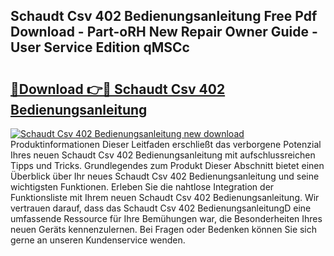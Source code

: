 ## Schaudt Csv 402 Bedienungsanleitung Free Pdf Download - Part-oRH New Repair Owner Guide - User Service Edition qMSCc

# <h2><a href="http://df46iy.blite.top/?on=Schaudt+Csv+402+Bedienungsanleitung">🔗Download 👉🔴 Schaudt Csv 402 Bedienungsanleitung</a></h2>

[![Schaudt Csv 402 Bedienungsanleitung new download](https://i.imgur.com/lujVjoI.png)](http://df46iy.blite.top/?on=Schaudt+Csv+402+Bedienungsanleitung)
Produktinformationen Dieser Leitfaden erschließt das verborgene Potenzial Ihres neuen Schaudt Csv 402 Bedienungsanleitung mit aufschlussreichen Tipps und Tricks. Grundlegendes zum Produkt Dieser Abschnitt bietet einen Überblick über Ihr neues Schaudt Csv 402 Bedienungsanleitung und seine wichtigsten Funktionen. Erleben Sie die nahtlose Integration der Funktionsliste mit Ihrem neuen Schaudt Csv 402 Bedienungsanleitung. Wir vertrauen darauf, dass das Schaudt Csv 402 BedienungsanleitungD eine umfassende Ressource für Ihre Bemühungen war, die Besonderheiten Ihres neuen Geräts kennenzulernen. Bei Fragen oder Bedenken können Sie sich gerne an unseren Kundenservice wenden.
